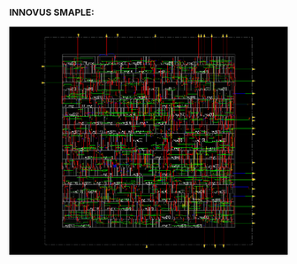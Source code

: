 ### INNOVUS SMAPLE:
![innovus](https://github.com/OpenEDF/verilog-basic/blob/main/ece6133_sample/ece6133.gif?raw=true)
